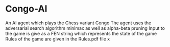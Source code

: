 # Congo-AI
An AI agent which plays the Chess variant Congo 
The agent uses the adversarial search algorithm minimax as well as alpha-beta pruning 
Input to the game is give as a FEN string which represents the state of the game
Rules of the game are given in the Rules.pdf file
x

